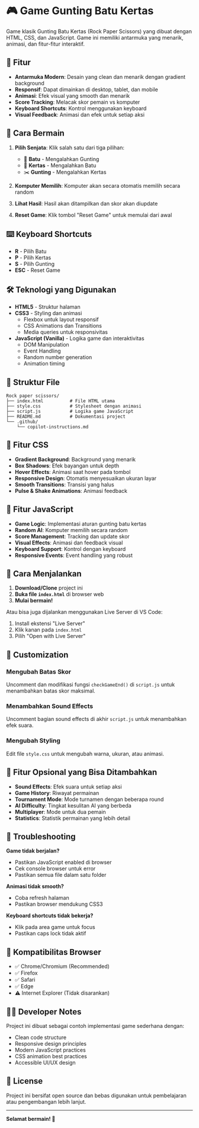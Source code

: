 # 🎮 Game Gunting Batu Kertas

Game klasik Gunting Batu Kertas (Rock Paper Scissors) yang dibuat dengan HTML, CSS, dan JavaScript. Game ini memiliki antarmuka yang menarik, animasi, dan fitur-fitur interaktif.

## 🚀 Fitur

- **Antarmuka Modern**: Desain yang clean dan menarik dengan gradient background
- **Responsif**: Dapat dimainkan di desktop, tablet, dan mobile
- **Animasi**: Efek visual yang smooth dan menarik
- **Score Tracking**: Melacak skor pemain vs komputer
- **Keyboard Shortcuts**: Kontrol menggunakan keyboard
- **Visual Feedback**: Animasi dan efek untuk setiap aksi

## 🎯 Cara Bermain

1. **Pilih Senjata**: Klik salah satu dari tiga pilihan:
   - 🗿 **Batu** - Mengalahkan Gunting
   - 📄 **Kertas** - Mengalahkan Batu  
   - ✂️ **Gunting** - Mengalahkan Kertas

2. **Komputer Memilih**: Komputer akan secara otomatis memilih secara random

3. **Lihat Hasil**: Hasil akan ditampilkan dan skor akan diupdate

4. **Reset Game**: Klik tombol "Reset Game" untuk memulai dari awal

## ⌨️ Keyboard Shortcuts

- **R** - Pilih Batu
- **P** - Pilih Kertas  
- **S** - Pilih Gunting
- **ESC** - Reset Game

## 🛠️ Teknologi yang Digunakan

- **HTML5** - Struktur halaman
- **CSS3** - Styling dan animasi
  - Flexbox untuk layout responsif
  - CSS Animations dan Transitions
  - Media queries untuk responsivitas
- **JavaScript (Vanilla)** - Logika game dan interaktivitas
  - DOM Manipulation
  - Event Handling
  - Random number generation
  - Animation timing

## 📁 Struktur File

```
Rock paper scissors/
├── index.html          # File HTML utama
├── style.css           # Stylesheet dengan animasi
├── script.js           # Logika game JavaScript
├── README.md           # Dokumentasi project
└── .github/
    └── copilot-instructions.md
```

## 🎨 Fitur CSS

- **Gradient Background**: Background yang menarik
- **Box Shadows**: Efek bayangan untuk depth
- **Hover Effects**: Animasi saat hover pada tombol
- **Responsive Design**: Otomatis menyesuaikan ukuran layar
- **Smooth Transitions**: Transisi yang halus
- **Pulse & Shake Animations**: Animasi feedback

## 🧠 Fitur JavaScript

- **Game Logic**: Implementasi aturan gunting batu kertas
- **Random AI**: Komputer memilih secara random
- **Score Management**: Tracking dan update skor
- **Visual Effects**: Animasi dan feedback visual
- **Keyboard Support**: Kontrol dengan keyboard
- **Responsive Events**: Event handling yang robust

## 🚀 Cara Menjalankan

1. **Download/Clone** project ini
2. **Buka file `index.html`** di browser web
3. **Mulai bermain!**

Atau bisa juga dijalankan menggunakan Live Server di VS Code:
1. Install ekstensi "Live Server" 
2. Klik kanan pada `index.html`
3. Pilih "Open with Live Server"

## 🔧 Customization

### Mengubah Batas Skor
Uncomment dan modifikasi fungsi `checkGameEnd()` di `script.js` untuk menambahkan batas skor maksimal.

### Menambahkan Sound Effects  
Uncomment bagian sound effects di akhir `script.js` untuk menambahkan efek suara.

### Mengubah Styling
Edit file `style.css` untuk mengubah warna, ukuran, atau animasi.

## 🎯 Fitur Opsional yang Bisa Ditambahkan

- **Sound Effects**: Efek suara untuk setiap aksi
- **Game History**: Riwayat permainan
- **Tournament Mode**: Mode turnamen dengan beberapa round
- **AI Difficulty**: Tingkat kesulitan AI yang berbeda
- **Multiplayer**: Mode untuk dua pemain
- **Statistics**: Statistik permainan yang lebih detail

## 🐛 Troubleshooting

**Game tidak berjalan?**
- Pastikan JavaScript enabled di browser
- Cek console browser untuk error
- Pastikan semua file dalam satu folder

**Animasi tidak smooth?**
- Coba refresh halaman
- Pastikan browser mendukung CSS3

**Keyboard shortcuts tidak bekerja?**
- Klik pada area game untuk focus
- Pastikan caps lock tidak aktif

## 📱 Kompatibilitas Browser

- ✅ Chrome/Chromium (Recommended)
- ✅ Firefox  
- ✅ Safari
- ✅ Edge
- ⚠️ Internet Explorer (Tidak disarankan)

## 👨‍💻 Developer Notes

Project ini dibuat sebagai contoh implementasi game sederhana dengan:
- Clean code structure
- Responsive design principles  
- Modern JavaScript practices
- CSS animation best practices
- Accessible UI/UX design

## 📄 License

Project ini bersifat open source dan bebas digunakan untuk pembelajaran atau pengembangan lebih lanjut.

---

**Selamat bermain! 🎉**

